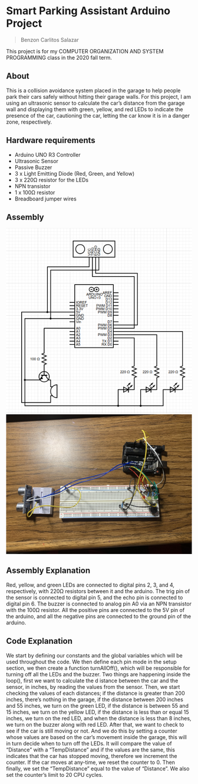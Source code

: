 # Smart Parking Assistant Arduino Project
> Benzon Carlitos Salazar

This project is for my COMPUTER ORGANIZATION AND SYSTEM PROGRAMMING class in the 
2020 fall term.

## About
This is a collision avoidance system placed in the garage to help people park 
their cars safely without hitting their garage walls. For this project, I am 
using an ultrasonic sensor to calculate the car’s distance from the garage wall 
and displaying them with green, yellow, and red LEDs to indicate the presence 
of the car, cautioning the car, letting the car know it is in a danger zone, 
respectively.

## Hardware requirements
* Arduino UNO R3 Controller
* Ultrasonic Sensor
* Passive Buzzer
* 3 x Light Emitting Diode (Red, Green, and Yellow)
* 3 x 220Ω resistor for the LEDs
* NPN transistor
* 1 x 100Ω resistor
* Breadboard jumper wires

## Assembly
![assembly 1](src/imgs/assembly1.png)
![assembly 2](src/imgs/assembly2.jpg)

## Assembly Explanation
Red, yellow, and green LEDs are connected to digital pins 2, 3, and 4, 
respectively, with 220Ω resistors between it and the arduino. The trig pin of 
the sensor is connected to digital pin 5, and the echo pin is connected to 
digital pin 6. The buzzer is connected to analog pin A0 via an NPN transistor 
with the 100Ω resistor. All the positive pins are connected to the 5V pin of the 
arduino, and all the negative pins are connected to the ground pin of the arduino.

## Code Explanation
We start by defining our constants and the global variables which will be used 
throughout the code. We then define each pin mode in the setup section, we then 
create a function turnAllOff(), which will be responsible for turning off all 
the LEDs and the buzzer.
Two things are happening inside the loop(), first we want to calculate the d
istance between the car and the sensor, in inches, by reading the values from 
the sensor. Then, we start checking the values of each distances; if the distance 
is greater than 200 inches, there’s nothing in the garage, if the distance 
between 200 inches and 55 inches, we turn on the green LED, if the distance is 
between 55 and 15 inches, we turn on the yellow LED, if the distance is less 
than or equal 15 inches, we turn on the red LED, and when the distance is less 
than 8 inches, we turn on the buzzer along with red LED. 
After that, we want to check to see if the car is still moving or not. And we 
do this by setting a counter whose values are based on the car’s movement inside 
the garage, this will in turn decide when to turn off the LEDs. It will compare 
the value of “Distance” with a “TempDistance” and if the values are the same, 
this indicates that the car has stopped moving, therefore we increment the 
counter. If the car moves at any-time, we reset the counter to 0. Then finally, 
we set the “TempDistance” equal to the value of “Distance”. We also set the 
counter’s limit to 20 CPU cycles.
